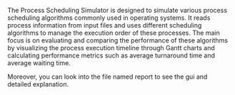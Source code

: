 The Process Scheduling Simulator is designed to simulate various process scheduling algorithms commonly used in operating systems. It reads process information from input files and uses different scheduling algorithms to manage the execution order of these processes. The main focus is on evaluating and comparing the performance of these algorithms by visualizing the process execution timeline through Gantt charts and calculating performance metrics such as average turnaround time and average waiting time.

Moreover, you can look into the file named report to see the gui and detailed explanation.
